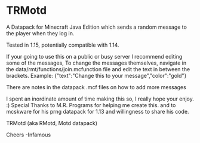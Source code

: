 # TRMotd

A Datapack for Minecraft Java Edition
which sends a random message to the player when they log in.

Tested in 1.15, potentially compatible with 1.14.

If your going to use this on a public or busy server I recommend editing some of the messages,
To change the messages themselves, 
navigate in the data/rmt/functions/join.mcfunction file and edit the text in between the brackets.
Example:
{"text":"Change this to your message","color":"gold"}

There are notes in the datapack .mcf files on how to add more messages

I spent an inordinate amount of time making this so, I really hope your enjoy. :)
Special Thanks to M.R. Programs for helping me create this.
and to mcskware for his prng datapack for 1.13 and willingness to share his code.

TRMotd (aka RMotd, Motd datapack)

Cheers
-Infamous
